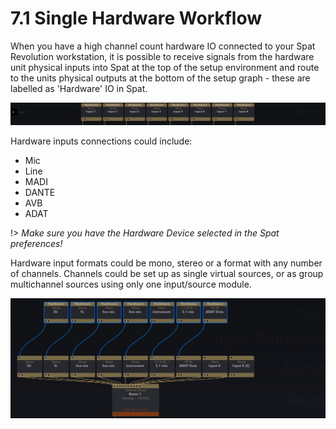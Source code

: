 # 7.1 Single Hardware Workflow

When you have a high channel count hardware IO connected to your Spat Revolution workstation, it is possible to receive signals from the hardware unit physical
inputs into Spat at the top of the setup environment and route to the units physical
outputs at the bottom of the setup graph - these are labelled as 'Hardware' IO in
Spat.

![](../../include/SpatRevolution_UserGuide_-128.jpg)

Hardware inputs connections could include:

- Mic
- Line
- MADI
- DANTE
- AVB
- ADAT

!> _Make sure you have the Hardware Device selected in the Spat preferences!_


Hardware input formats could be mono, stereo or a format with any number of
channels. Channels could be set up as single virtual sources, or as group multichannel sources using only one input/source module.

![](../../include/SpatRevolution_UserGuide_-130.jpg)

